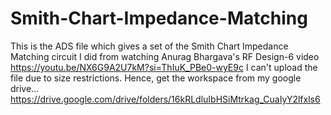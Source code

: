 # Smith-Chart-Impedance-Matching
This is the ADS file which gives a set of the Smith Chart Impedance Matching circuit I did from watching Anurag Bhargava's RF Design-6 video
https://youtu.be/NX6G9A2U7kM?si=ThIuK_PBe0-wyE9c
I can't upload the file due to size restrictions. Hence, get the workspace from my google drive...
https://drive.google.com/drive/folders/16kRLdluIbHSiMtrkag_CuaIyY2lfxls6
